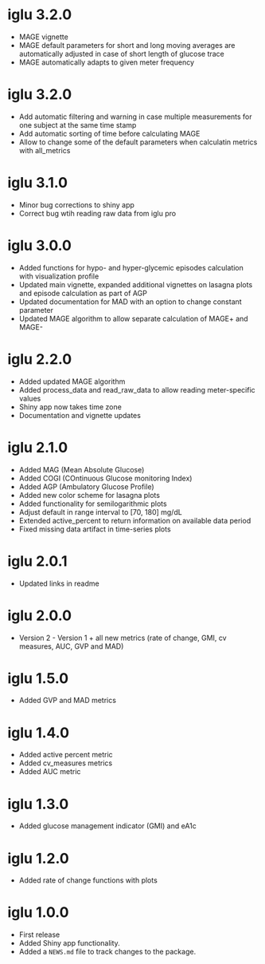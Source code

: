 # iglu 3.2.0
* MAGE vignette
* MAGE default parameters for short and long moving averages are automatically adjusted in case of short length of glucose trace
* MAGE automatically adapts to given meter frequency

# iglu 3.2.0
* Add automatic filtering and warning in case multiple measurements for one subject at the same time stamp
* Add automatic sorting of time before calculating MAGE
* Allow to change some of the default parameters when calculatin metrics with all_metrics


# iglu 3.1.0
* Minor bug corrections to shiny app
* Correct bug wtih reading raw data from iglu pro

# iglu 3.0.0
* Added functions for hypo- and hyper-glycemic episodes calculation with visualization profile
* Updated main vignette, expanded additional vignettes on lasagna plots and episode calculation as part of AGP
* Updated documentation for MAD with an option to change constant parameter
* Updated MAGE algorithm to allow separate calculation of MAGE+ and MAGE-

# iglu 2.2.0
* Added updated MAGE algorithm
* Added process_data and read_raw_data to allow reading meter-specific values
* Shiny app now takes time zone
* Documentation and vignette updates


# iglu 2.1.0
* Added MAG (Mean Absolute Glucose)
* Added COGI (COntinuous Glucose monitoring Index)
* Added AGP (Ambulatory Glucose Profile)
* Added new color scheme for lasagna plots
* Added functionality for semilogarithmic plots
* Adjust default in range interval to [70, 180] mg/dL
* Extended active_percent to return information on available data period
* Fixed missing data artifact in time-series plots

# iglu 2.0.1
* Updated links in readme

# iglu 2.0.0
* Version 2 - Version 1 + all new metrics (rate of change, GMI, cv measures, AUC, GVP and MAD)

# iglu 1.5.0
* Added GVP and MAD metrics

# iglu 1.4.0

* Added active percent metric
* Added cv_measures metrics
* Added AUC metric

# iglu 1.3.0

* Added glucose management indicator (GMI) and eA1c

# iglu 1.2.0

* Added rate of change functions with plots

# iglu 1.0.0

* First release
* Added Shiny app functionality.
* Added a `NEWS.md` file to track changes to the package.

